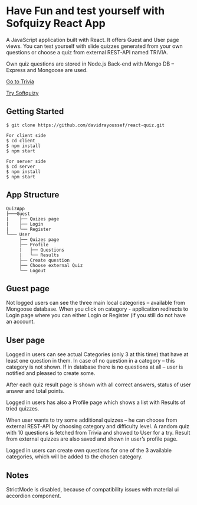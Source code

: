 # Have Fun and test yourself with Sofquizy React App

A JavaScript application built with React. It offers Guest and User page views. You can test yourself with slide quizzes generated from your own questions or choose a quiz from external REST-API named TRIVIA.

Own quiz questions are stored in Node.js Back-end with Mongo DB – Express and Mongoose are used.

[Go to Trivia](https://opentdb.com/)

[Try Softquizy](http://davidra.co/react-quiz/)

Getting Started
---------------

```shell
$ git clone https://github.com/davidrayoussef/react-quiz.git

For client side
$ cd client
$ npm install
$ npm start

For server side
$ cd server
$ npm install
$ npm start

```

App Structure
-------------

```
QuizApp
├───Guest
|    ├── Quizes page
|    ├── Login
|    └── Register
└─── User
     ├── Quizes page
     ├── Profile
     |   ├── Questions
     |   └── Results
     ├── Create question
     ├── Choose external Quiz
     └── Logout
```

Guest page
----------

Not logged users can see the three main local categories – available from Mongoose database. When you click on category - application redirects to Login page where you can either Login or Register (if you still do not have an account.

User page
---------
Logged in users can see actual Categories (only 3 at this time) that have at least one question in them. In case of no question in a category – this category is not shown. If in database there is no questions at all – user is notified and pleased to create some. 

After each quiz result page is shown with all correct answers, status of user answer and total points.

Logged in users has also a Profile page which shows a list with Results of tried quizzes.

When user wants to try some additional quizzes – he can choose from external REST-API by choosing category and difficulty level. A random quiz with 10 questions is fetched from Trivia and showed to User for a try. Result from external quizzes are also saved and shown in user’s profile page.

Logged in users can create own questions for one of the 3 available categories, which will be added to the chosen category. 


Notes
---------

StrictMode is disabled, because of compatibility issues with material ui accordion component.
